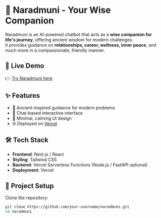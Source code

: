 # 🌸 Naradmuni - Your Wise Companion

Naradmuni is an AI-powered chatbot that acts as a **wise companion for life's journey**, offering ancient wisdom for modern challenges.  
It provides guidance on **relationships, career, wellness, inner peace**, and much more in a compassionate, friendly manner.

## 🚀 Live Demo
👉 [Try Naradmuni here](https://naradmuni.vercel.app/)

## ✨ Features
- 🧘 Ancient-inspired guidance for modern problems  
- 💬 Chat-based interactive interface  
- 🎨 Minimal, calming UI design  
- 🌐 Deployed on [Vercel](https://vercel.com/)  


## 🛠️ Tech Stack
- **Frontend**: Next.js / React  
- **Styling**: Tailwind CSS  
- **Backend**: Vercel Serverless Functions (Node.js / FastAPI optional)  
- **Deployment**: Vercel  

## 📂 Project Setup

Clone the repository:
```bash
git clone https://github.com/your-username/naradmuni.git
cd naradmuni
